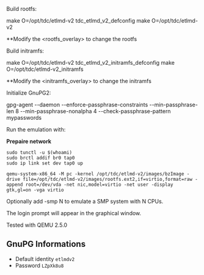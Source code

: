 Build rootfs:

  make O=/opt/tdc/etlmd-v2 tdc_etlmd_v2_defconfig
  make O=/opt/tdc/etlmd-v2

**Modify the <rootfs_overlay> to change the rootfs

Build initramfs:

  make O=/opt/tdc/etlmd-v2 tdc_etlmd_v2_initramfs_defconfig
  make O=/opt/tdc/etlmd-v2_initramfs

**Modify the <initramfs_overlay> to change the initramfs

Initialize GnuPG2:

gpg-agent --daemon --enforce-passphrase-constraints --min-passphrase-len 8 --min-passphrase-nonalpha 4 --check-passphrase-pattern mypasswords

Run the emulation with:

**Prepaire network**

```
sudo tunctl -u $(whoami)
sudo brctl addif br0 tap0
sudo ip link set dev tap0 up
```

```
qemu-system-x86_64 -M pc -kernel /opt/tdc/etlmd-v2/images/bzImage -drive file=/opt/tdc/etlmd-v2/images/rootfs.ext2,if=virtio,format=raw -append root=/dev/vda -net nic,model=virtio -net user -display gtk,gl=on -vga virtio
```

Optionally add -smp N to emulate a SMP system with N CPUs.

The login prompt will appear in the graphical window.

Tested with QEMU 2.5.0

## GnuPG Informations

- Default identity `etlmdv2`
- Password `LZpXk8u8`


